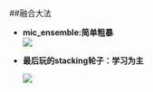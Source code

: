 
##融合大法
- **mic_ensemble:简单粗暴**  
  ![](http://i.imgur.com/9DRH6fU.png)

- **最后玩的stacking轮子：学习为主**     
  
  ![](http://i.imgur.com/sXmtGhV.jpg)








